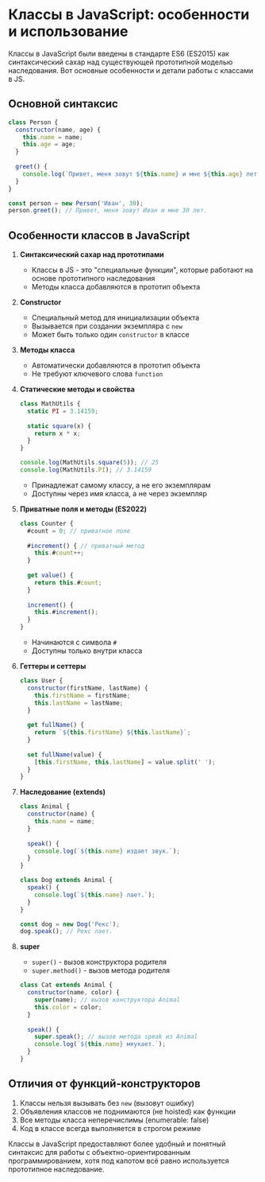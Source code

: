 # Классы в JavaScript: особенности и использование

Классы в JavaScript были введены в стандарте ES6 (ES2015) как синтаксический сахар над существующей прототипной моделью наследования. Вот основные особенности и детали работы с классами в JS.

## Основной синтаксис

```javascript
class Person {
  constructor(name, age) {
    this.name = name;
    this.age = age;
  }
  
  greet() {
    console.log(`Привет, меня зовут ${this.name} и мне ${this.age} лет.`);
  }
}

const person = new Person('Иван', 30);
person.greet(); // Привет, меня зовут Иван и мне 30 лет.
```

## Особенности классов в JavaScript

1. **Синтаксический сахар над прототипами**
   - Классы в JS - это "специальные функции", которые работают на основе прототипного наследования
   - Методы класса добавляются в прототип объекта

2. **Constructor**
   - Специальный метод для инициализации объекта
   - Вызывается при создании экземпляра с `new`
   - Может быть только один `constructor` в классе

3. **Методы класса**
   - Автоматически добавляются в прототип объекта
   - Не требуют ключевого слова `function`

4. **Статические методы и свойства**
   ```javascript
   class MathUtils {
     static PI = 3.14159;
     
     static square(x) {
       return x * x;
     }
   }
   
   console.log(MathUtils.square(5)); // 25
   console.log(MathUtils.PI); // 3.14159
   ```
   - Принадлежат самому классу, а не его экземплярам
   - Доступны через имя класса, а не через экземпляр

5. **Приватные поля и методы (ES2022)**
   ```javascript
   class Counter {
     #count = 0; // приватное поле
     
     #increment() { // приватный метод
       this.#count++;
     }
     
     get value() {
       return this.#count;
     }
     
     increment() {
       this.#increment();
     }
   }
   ```
   - Начинаются с символа `#`
   - Доступны только внутри класса

6. **Геттеры и сеттеры**
   ```javascript
   class User {
     constructor(firstName, lastName) {
       this.firstName = firstName;
       this.lastName = lastName;
     }
     
     get fullName() {
       return `${this.firstName} ${this.lastName}`;
     }
     
     set fullName(value) {
       [this.firstName, this.lastName] = value.split(' ');
     }
   }
   ```

7. **Наследование (extends)**
   ```javascript
   class Animal {
     constructor(name) {
       this.name = name;
     }
     
     speak() {
       console.log(`${this.name} издает звук.`);
     }
   }
   
   class Dog extends Animal {
     speak() {
       console.log(`${this.name} лает.`);
     }
   }
   
   const dog = new Dog('Рекс');
   dog.speak(); // Рекс лает.
   ```

8. **super**
   - `super()` - вызов конструктора родителя
   - `super.method()` - вызов метода родителя
   ```javascript
   class Cat extends Animal {
     constructor(name, color) {
       super(name); // вызов конструктора Animal
       this.color = color;
     }
     
     speak() {
       super.speak(); // вызов метода speak из Animal
       console.log(`${this.name} мяукает.`);
     }
   }
   ```

## Отличия от функций-конструкторов

1. Классы нельзя вызывать без `new` (вызовут ошибку)
2. Объявления классов не поднимаются (не hoisted) как функции
3. Все методы класса неперечислимы (enumerable: false)
4. Код в классе всегда выполняется в строгом режиме

Классы в JavaScript предоставляют более удобный и понятный синтаксис для работы с объектно-ориентированным программированием, хотя под капотом всё равно используется прототипное наследование.